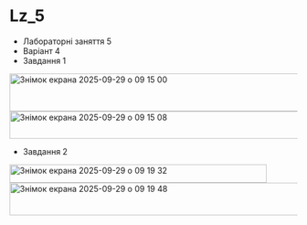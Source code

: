 # Lz_5
- Лабораторні заняття 5
- Варіант 4
- Завдання 1
  
<img width="691" height="66" alt="Знімок екрана 2025-09-29 о 09 15 00" src="https://github.com/user-attachments/assets/ba85ccec-c1ae-494c-b8b0-327b7f823f91" />
<img width="582" height="48" alt="Знімок екрана 2025-09-29 о 09 15 08" src="https://github.com/user-attachments/assets/dbabbc59-a6cf-4094-9369-3570f170ff51" />

- Завдання 2

<img width="450" height="32" alt="Знімок екрана 2025-09-29 о 09 19 32" src="https://github.com/user-attachments/assets/79168de3-a54d-401a-bdb9-2ad01514a30d" />
<img width="731" height="57" alt="Знімок екрана 2025-09-29 о 09 19 48" src="https://github.com/user-attachments/assets/a1de979a-880c-4c2e-8d4c-b981042da147" />


